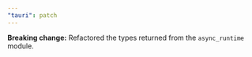 ```yaml
---
"tauri": patch
---
```


**Breaking change:** Refactored the types returned from the `async_runtime` module.
